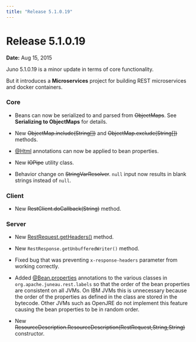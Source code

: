```yaml
---
title: "Release 5.1.0.19"
---
```


# Release 5.1.0.19

**Date:** Aug 15, 2015

Juno 5.1.0.19 is a minor update in terms of core functionality.

But it introduces a **Microservices** project for building REST microservices and docker containers.

### Core

- Beans can now be serialized to and parsed from ~~ObjectMaps~~.
  See **Serializing to ObjectMaps** for details.

- New ~~ObjectMap.include(String[])~~ and ~~ObjectMap.exclude(String[])~~ methods.

- [@Html]({{API_DOCS}}/org/apache/juneau/html/annotation/Html.html) annotations can now be applied to bean properties.

- New ~~IOPipe~~ utility class.

- Behavior change on  ~~StringVarResolver~~. `null` input now results in blank strings instead of `null`.

### Client

- New ~~RestClient.doCallback(String)~~ method.

### Server

- New [RestRequest.getHeaders()]({{API_DOCS}}/oajr/RestRequest.html#getHeaders()) method.

- New `RestResponse.getUnbufferedWriter()` method.

- Fixed bug that was preventing `x-response-headers` parameter from working correctly.

- Added [@Bean.properties]({{API_DOCS}}/org/apache/juneau/annotation/Bean.html#properties()) annotations to the various classes in `org.apache.juneau.rest.labels` so that the order of the bean properties are consistent on all JVMs.
  On IBM JVMs this is unnecessary because the order of the properties as defined in the class are stored in the bytecode.
  Other JVMs such as OpenJRE do not implement this feature causing the bean properties to be in random order.

- New ~~ResourceDescription.ResourceDescription(RestRequest,String,String)~~ constructor.